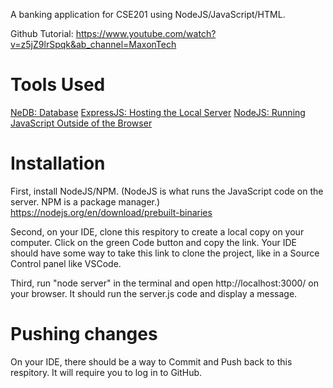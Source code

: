 A banking application for CSE201 using NodeJS/JavaScript/HTML.

Github Tutorial: https://www.youtube.com/watch?v=z5jZ9lrSpqk&ab_channel=MaxonTech

# Tools Used

[NeDB: Database](https://github.com/louischatriot/nedb)
[ExpressJS: Hosting the Local Server](https://expressjs.com/)
[NodeJS: Running JavaScript Outside of the Browser](https://nodejs.org/en)

# Installation
First, install NodeJS/NPM.
(NodeJS is what runs the JavaScript code on the server. 
NPM is a package manager.)
https://nodejs.org/en/download/prebuilt-binaries

Second, on your IDE, clone this respitory to create a local copy on your computer. Click on the green Code
button and copy the link. Your IDE should have some way to take this
link to clone the project, like in a Source Control panel like VSCode.

Third, run "node server" in the terminal and open http://localhost:3000/
on your browser. It should run the server.js code and display a message.

# Pushing changes

On your IDE, there should be a way to Commit and Push back to 
this respitory. It will require you to log in to GitHub.

